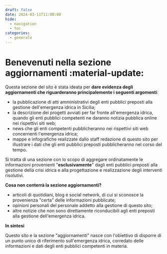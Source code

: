 ```yaml
---
draft: false
date: 2024-03-11T11:00:00
hide:
  - navigation
  - toc
categories:
  - generale
---
```


# Benevenuti nella sezione aggiornamenti :material-update:

Questa sezione del sito è stata ideata per **dare evidenza degli aggiornamenti che riguarderanno principalemente i seguenti argomenti**:

- la pubblicazione di atti amministrativi degli enti pubblici preposti alla gestione dell'emergenza idrica in Sicilia;
- la descrizione dei progetti avviati per far fronte all'emergenza idrica, quando gli enti pubblici competenti ne daranno notizia pubblica online nei rispettivi siti web;
- news che gli enti competenti pubblicheranno nei rispettivi siti web concernenti l'emergenza idrica;
- mappe e infografiche realizzate dallo staff redazione di questo sito per illustrare i dati che gli enti pubblici preposti pubblicheranno nel corso del tempo.

<!-- more -->

Si tratta di una sezione con lo scopo di aggregare ordinatamente le informazioni provenienti "**esclusivamente**" dagli enti pubblici preposti alla gestione della crisi idrica e alla progettazione e realizzazione degli interventi risolutivi. 

**Cosa non conterrà la sezione aggiornamenti?**

- articoli di quotidiani, blog e social network, di cui si sconosce la provenienza "certa" delle informazioni pubblicate;
- opinioni personali del personale addetto alla gestione di questo sito;
- altre notizie che non sono direttamente riconducibili agli enti preposti alla gestione dell'emergenza idrica.

**In sintesi**

Questo sito e la sezione "aggiornamenti" nasce con l'obiettivo di disporre di un punto unico di riferimento sull'emergenza idrica, corredato delle informazioni e dati degli enti pubblici competenti in materia.
